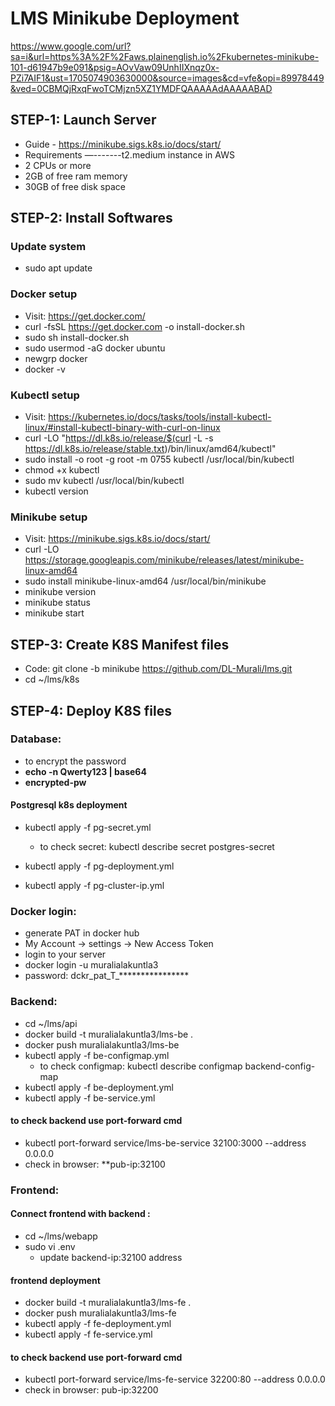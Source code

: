 # LMS Minikube Deployment
https://www.google.com/url?sa=i&url=https%3A%2F%2Faws.plainenglish.io%2Fkubernetes-minikube-101-d61947b9e091&psig=AOvVaw09UnhIIXnqz0x-PZi7AIF1&ust=1705074903630000&source=images&cd=vfe&opi=89978449&ved=0CBMQjRxqFwoTCMjzn5XZ1YMDFQAAAAAdAAAAABAD
## STEP-1: Launch Server
- Guide - https://minikube.sigs.k8s.io/docs/start/
- Requirements —-------t2.medium instance in AWS
- 2 CPUs or more
- 2GB of free ram memory
- 30GB of free disk space

## STEP-2: Install Softwares

### Update system
- sudo apt update
### Docker setup
- Visit: https://get.docker.com/
- curl -fsSL https://get.docker.com -o install-docker.sh
- sudo sh install-docker.sh
- sudo usermod -aG docker ubuntu
- newgrp docker
- docker -v 

### Kubectl setup
- Visit: https://kubernetes.io/docs/tasks/tools/install-kubectl-linux/#install-kubectl-binary-with-curl-on-linux
- curl -LO "https://dl.k8s.io/release/$(curl -L -s https://dl.k8s.io/release/stable.txt)/bin/linux/amd64/kubectl"
- sudo install -o root -g root -m 0755 kubectl /usr/local/bin/kubectl
- chmod +x kubectl
- sudo mv kubectl /usr/local/bin/kubectl
- kubectl version

### Minikube setup
- Visit: https://minikube.sigs.k8s.io/docs/start/
- curl -LO https://storage.googleapis.com/minikube/releases/latest/minikube-linux-amd64
- sudo install minikube-linux-amd64 /usr/local/bin/minikube
- minikube version
- minikube status
- minikube start

## STEP-3: Create K8S Manifest files
- Code: git clone -b minikube https://github.com/DL-Murali/lms.git
- cd ~/lms/k8s

## STEP-4: Deploy K8S files

### Database:
- to encrypt the password
- **echo -n Qwerty123 | base64**
- **encrypted-pw**

#### Postgresql k8s deployment
- kubectl apply -f pg-secret.yml  
  - to check secret: kubectl describe secret postgres-secret
      
- kubectl apply -f pg-deployment.yml
- kubectl apply -f pg-cluster-ip.yml

### Docker login:
- generate PAT in docker hub
- My Account -> settings -> New Access Token
- login to your server
- docker login -u muralialakuntla3
- password: dckr_pat_T_****************

### Backend:
- cd ~/lms/api
- docker build -t muralialakuntla3/lms-be .
- docker push muralialakuntla3/lms-be
- kubectl apply -f be-configmap.yml
  - to check configmap: kubectl describe configmap backend-config-map
- kubectl apply -f be-deployment.yml
- kubectl apply -f be-service.yml

#### to check backend use port-forward cmd
- kubectl port-forward service/lms-be-service 32100:3000 --address 0.0.0.0
- check in browser: **pub-ip:32100
  
### Frontend:
#### Connect frontend with backend  : 
- cd ~/lms/webapp
- sudo vi .env
  - update backend-ip:32100 address

#### frontend deployment
- docker build -t muralialakuntla3/lms-fe .
- docker push muralialakuntla3/lms-fe
- kubectl apply -f fe-deployment.yml
- kubectl apply -f fe-service.yml

#### to check backend use port-forward cmd
- kubectl port-forward service/lms-fe-service 32200:80 --address 0.0.0.0
- check in browser: pub-ip:32200
